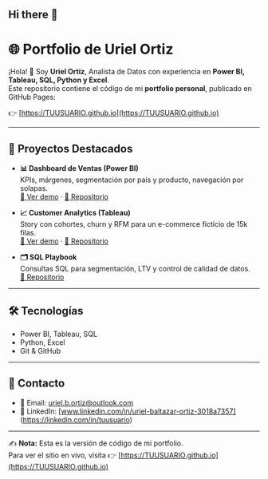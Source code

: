 ## Hi there 👋
# 🌐 Portfolio de Uriel Ortiz

¡Hola! 👋 Soy **Uriel Ortiz**, Analista de Datos con experiencia en **Power BI, Tableau, SQL, Python y Excel**.  
Este repositorio contiene el código de mi **portfolio personal**, publicado en GitHub Pages:

👉 [https://TUUSUARIO.github.io](https://TUUSUARIO.github.io)

---

## 🚀 Proyectos Destacados

- **📊 Dashboard de Ventas (Power BI)**  
  KPIs, márgenes, segmentación por país y producto, navegación por solapas.  
  [🔗 Ver demo](https://app.powerbi.com/...) · [📂 Repositorio](https://github.com/TUUSUARIO/REPO1)

- **📈 Customer Analytics (Tableau)**  
  Story con cohortes, churn y RFM para un e-commerce ficticio de 15k filas.  
  [🔗 Ver demo](https://public.tableau.com/...) · [📂 Repositorio](https://github.com/TUUSUARIO/REPO2)

- **🗂️ SQL Playbook**  
  Consultas SQL para segmentación, LTV y control de calidad de datos.  
  [📂 Repositorio](https://github.com/TUUSUARIO/REPO3)

---

## 🛠️ Tecnologías
- Power BI, Tableau, SQL  
- Python, Excel  
- Git & GitHub  

---

## 📩 Contacto
- 📧 Email: [uriel.b.ortiz@outlook.com](mailto:uriel.b.ortiz@outlook.com)  
- 🔗 LinkedIn: [www.linkedin.com/in/uriel-baltazar-ortiz-3018a7357] (https://linkedin.com/in/tuusuario)

---

✍️ **Nota:** Esta es la versión de código de mi portfolio.  
Para ver el sitio en vivo, visita 👉 [https://TUUSUARIO.github.io](https://TUUSUARIO.github.io)

<!--
**UrielOrtizDA/UrielOrtizDA** is a ✨ _special_ ✨ repository because its `README.md` (this file) appears on your GitHub profile.

Here are some ideas to get you started:

- 🔭 I’m currently working on ...
- 🌱 I’m currently learning ...
- 👯 I’m looking to collaborate on ...
- 🤔 I’m looking for help with ...
- 💬 Ask me about ...
- 📫 How to reach me: ...
- 😄 Pronouns: ...
- ⚡ Fun fact: ...
-->
